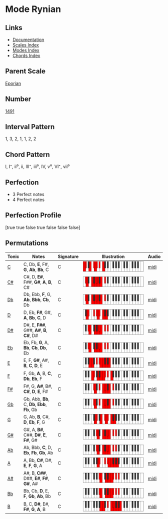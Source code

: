 # Mode Rynian

## Links

- [Documentation](index.md)
- [Scales Index](Scales.md)
- [Modes Index](Modes.md)
- [Chords Index](Chords.md)

## Parent Scale

[Eporian](ScaleEporian.md)

## Number

[1491](https://ianring.com/musictheory/scales/1491)

## Interval Pattern

1, 3, 2, 1, 1, 2, 2

## Chord Pattern

I, I⁺, ii⁰, ii, III⁺, iii⁰, IV, v⁰, VI⁺, vii⁰

## Perfection

- 3 Perfect notes
- 4 Perfect notes

## Perfection Profile

[true true false true false false false]

## Permutations

| Tonic | Notes | Signature | Illustration | Audio |
|-------|-------|-----------|--------------|-------|
| [C](ModeCNaturalRynian.md) | C, Db, **E**, F#, **G**, **Ab**, **Bb**, C | C | ![CNaturalRynian](ModeCNaturalRynian.png) | [midi](https://github.com/edipermadi/music/blob/main/docs/ModeCNaturalRynian.mid?raw=true) |
| [C#](ModeCSharpRynian.md) | C#, D, **E#**, F##, **G#**, **A**, **B**, C# | C | ![CSharpRynian](ModeCSharpRynian.png) | [midi](https://github.com/edipermadi/music/blob/main/docs/ModeCSharpRynian.mid?raw=true) |
| [Db](ModeDFlatRynian.md) | Db, Ebb, **F**, G, **Ab**, **Bbb**, **Cb**, Db | C | ![DFlatRynian](ModeDFlatRynian.png) | [midi](https://github.com/edipermadi/music/blob/main/docs/ModeDFlatRynian.mid?raw=true) |
| [D](ModeDNaturalRynian.md) | D, Eb, **F#**, G#, **A**, **Bb**, **C**, D | C | ![DNaturalRynian](ModeDNaturalRynian.png) | [midi](https://github.com/edipermadi/music/blob/main/docs/ModeDNaturalRynian.mid?raw=true) |
| [D#](ModeDSharpRynian.md) | D#, E, **F##**, G##, **A#**, **B**, **C#**, D# | C | ![DSharpRynian](ModeDSharpRynian.png) | [midi](https://github.com/edipermadi/music/blob/main/docs/ModeDSharpRynian.mid?raw=true) |
| [Eb](ModeEFlatRynian.md) | Eb, Fb, **G**, A, **Bb**, **Cb**, **Db**, Eb | C | ![EFlatRynian](ModeEFlatRynian.png) | [midi](https://github.com/edipermadi/music/blob/main/docs/ModeEFlatRynian.mid?raw=true) |
| [E](ModeENaturalRynian.md) | E, F, **G#**, A#, **B**, **C**, **D**, E | C | ![ENaturalRynian](ModeENaturalRynian.png) | [midi](https://github.com/edipermadi/music/blob/main/docs/ModeENaturalRynian.mid?raw=true) |
| [F](ModeFNaturalRynian.md) | F, Gb, **A**, B, **C**, **Db**, **Eb**, F | C | ![FNaturalRynian](ModeFNaturalRynian.png) | [midi](https://github.com/edipermadi/music/blob/main/docs/ModeFNaturalRynian.mid?raw=true) |
| [F#](ModeFSharpRynian.md) | F#, G, **A#**, B#, **C#**, **D**, **E**, F# | C | ![FSharpRynian](ModeFSharpRynian.png) | [midi](https://github.com/edipermadi/music/blob/main/docs/ModeFSharpRynian.mid?raw=true) |
| [Gb](ModeGFlatRynian.md) | Gb, Abb, **Bb**, C, **Db**, **Ebb**, **Fb**, Gb | C | ![GFlatRynian](ModeGFlatRynian.png) | [midi](https://github.com/edipermadi/music/blob/main/docs/ModeGFlatRynian.mid?raw=true) |
| [G](ModeGNaturalRynian.md) | G, Ab, **B**, C#, **D**, **Eb**, **F**, G | C | ![GNaturalRynian](ModeGNaturalRynian.png) | [midi](https://github.com/edipermadi/music/blob/main/docs/ModeGNaturalRynian.mid?raw=true) |
| [G#](ModeGSharpRynian.md) | G#, A, **B#**, C##, **D#**, **E**, **F#**, G# | C | ![GSharpRynian](ModeGSharpRynian.png) | [midi](https://github.com/edipermadi/music/blob/main/docs/ModeGSharpRynian.mid?raw=true) |
| [Ab](ModeAFlatRynian.md) | Ab, Bbb, **C**, D, **Eb**, **Fb**, **Gb**, Ab | C | ![AFlatRynian](ModeAFlatRynian.png) | [midi](https://github.com/edipermadi/music/blob/main/docs/ModeAFlatRynian.mid?raw=true) |
| [A](ModeANaturalRynian.md) | A, Bb, **C#**, D#, **E**, **F**, **G**, A | C | ![ANaturalRynian](ModeANaturalRynian.png) | [midi](https://github.com/edipermadi/music/blob/main/docs/ModeANaturalRynian.mid?raw=true) |
| [A#](ModeASharpRynian.md) | A#, B, **C##**, D##, **E#**, **F#**, **G#**, A# | C | ![ASharpRynian](ModeASharpRynian.png) | [midi](https://github.com/edipermadi/music/blob/main/docs/ModeASharpRynian.mid?raw=true) |
| [Bb](ModeBFlatRynian.md) | Bb, Cb, **D**, E, **F**, **Gb**, **Ab**, Bb | C | ![BFlatRynian](ModeBFlatRynian.png) | [midi](https://github.com/edipermadi/music/blob/main/docs/ModeBFlatRynian.mid?raw=true) |
| [B](ModeBNaturalRynian.md) | B, C, **D#**, E#, **F#**, **G**, **A**, B | C | ![BNaturalRynian](ModeBNaturalRynian.png) | [midi](https://github.com/edipermadi/music/blob/main/docs/ModeBNaturalRynian.mid?raw=true) |
